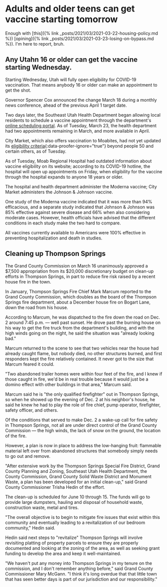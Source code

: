 # Adults and older teens can get vaccine starting tomorrow

Enough with [this]({% link _posts/2021/03/2021-03-22-housing-policy.md %}) [opining]({% link _posts/2021/03/2021-03-23-losing-on-bypass.md %}). I'm here to report, bruh.

## Any Utahn 16 or older can get the vaccine starting Wednesday.

Starting Wednesday, Utah will fully open eligibility for COVID-19 vaccination. That means anybody 16 or older can make an appointment to get the shot.

Governor Spencer Cox announced the change March 18 during a monthly news conference, ahead of the previous April 1 target date.

Two days later, the Southeast Utah Health Department began allowing local residents to schedule a vaccine appointment through the department's [online scheduling portal](https://www.seuhealth.com/vaccine-scheduling). As of Tuesday, March 23, the health department had two appointments remaining in March, and more available in April.

City Market, which also offers vaccination to Moabites, had not yet updated its [eligibility criteria](https://www.citymarket.com/i/coronavirus-update/vaccine){:data-proofer-ignore="true"} beyond people 50 and certain others, as of Tuesday.

As of Tuesday, Moab Regional Hospital had outdated information about vaccine eligibility on its website; according to its COVID-19 hotline, the hospital will open up appointments on Friday, when eligibility for the vaccine through the hospital expands to anyone 18 years or older.

The hospital and health department administer the Moderna vaccine; City Market administers the Johnson & Johnson vaccine.

One study of the Moderna vaccine indicated that it was more than 94% efficacious, and a separate study indicated that Johnson & Johnson was 85% effective against severe disease and 66% when also considering moderate cases. However, health officials have advised that the different conditions in each study make the two hard to compare.

All vaccines currently available to Americans were 100% effective in preventing hospitalization and death in studies.

## Cleaning up Thompson Springs

The Grand County Commission on March 16 unanimously approved a $7,500 appropriation from its $20,000 discretionary budget on clean-up efforts in Thompson Springs, in part to reduce fire risk raised by a recent house fire in the town.

In January, Thompson Springs Fire Chief Mark Marcum reported to the Grand County Commission, which doubles as the board of the Thompson Springs fire department, about a December house fire on Bogart Lane, down the road from his house.

According to Marcum, he was dispatched to the fire down the road on Dec. 2 around 7:45 p.m. — well past sunset. He drove past the burning house on his way to get the fire truck from the department's building, and with the high winds going on the night, he said the situation was "already looking bad."

Marcum returned to the scene to see that two vehicles near the house had already caught flame, but nobody died, no other structures burned, and first responders kept the fire relatively contained. It never got to the size that Marcum feared it could.

"Two abandoned trailer homes were within four feet of the fire, and I knew if those caught in fire, we'd be in real trouble because it would just be a domino effect with other buildings in that area," Marcum said.

Marcum said he is "the only qualified firefighter" out in Thompson Springs, so when he showed up the evening of Dec. 2 at his neighbor's house, he said he knew he had to play the role of fire chief, pump operator, firefighter, safety officer, and others.

Of the conditions that served to make Dec. 2 a wake-up call for fire safety in Thompson Springs, not all are under direct control of the Grand County Commission — the high winds, the lack of snow on the ground, the location of the fire.

However, a plan is now in place to address the low-hanging fruit: flammable material left over from abandoned structures that somebody simply needs to go out and remove.

"After extensive work by the Thompson Springs Special Fire District, Grand County Planning and Zoning, Southeast Utah Health Department, the County Commission, Grand County Solid Waste District and Monument Waste, a plan has been developed for an initial clean-up," said Grand County Commissioner Trisha Hedin of the effort.

The clean-up is scheduled for June 10 through 15. The funds will go to provide large dumpsters, hauling and disposal of household waste, construction waste, metal and tires.

"The overall objective is to begin to mitigate fire issues that exist within this community and eventually leading to a revitalization of our bedroom community," Hedin said.

Hedin said next steps to "revitalize" Thompson Springs will involve revisiting platting of property parcels to ensure they are properly documented and looking at the zoning of the area, as well as seeking grant funding to develop the area and keep it well-maintained.

"We haven't put any money into Thompson Springs in my tenure on the commission, and I don't remember anything before," said Grand County Commissioner Mary McGann. "I think it's long overdue that that little town that has seen better days is part of our jurisdiction and our responsibility."
